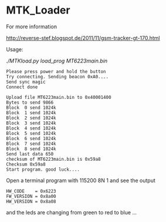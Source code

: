 MTK_Loader
==========
For more information

http://reverse-stef.blogspot.de/2011/11/gsm-tracker-gt-170.html

Usage:

*./MTKload.py load_prog MT6223main.bin* 


```
Please press power and hold the button
Try connecting. Sending beacon 0xA0....
Send sync magic
Connect done

Upload file MT6223main.bin to 0x40001400
Bytes to send 9866
Block  0 send 1024k
Block  1 send 1024k
Block  2 send 1024k
Block  3 send 1024k
Block  4 send 1024k
Block  5 send 1024k
Block  6 send 1024k
Block  7 send 1024k
Block  8 send 1024k
Send last data 650
checksum of MT6223main.bin is 0x59a8
Checksum 0x59a8
Start program. good luck....
```

Open a terminal program with 115200 8N 1
and see the output

```
HW_CODE    = 0x6223
FW_VERSION = 0x8a00
HW_VERSION = 0x8a08
```
and the leds are changing from green to red to blue ...







